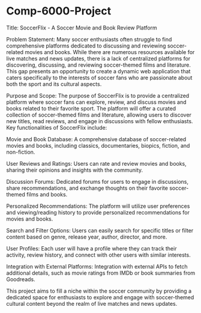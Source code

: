 # Comp-6000-Project
Title: SoccerFlix - A Soccer Movie and Book Review Platform

Problem Statement:
Many soccer enthusiasts often struggle to find comprehensive platforms dedicated to discussing and reviewing soccer-related movies and books. While there are numerous resources available for live matches and news updates, there is a lack of centralized platforms for discovering, discussing, and reviewing soccer-themed films and literature. This gap presents an opportunity to create a dynamic web application that caters specifically to the interests of soccer fans who are passionate about both the sport and its cultural aspects.

Purpose and Scope:
The purpose of SoccerFlix is to provide a centralized platform where soccer fans can explore, review, and discuss movies and books related to their favorite sport. The platform will offer a curated collection of soccer-themed films and literature, allowing users to discover new titles, read reviews, and engage in discussions with fellow enthusiasts. Key functionalities of SoccerFlix include:

Movie and Book Database: A comprehensive database of soccer-related movies and books, including classics, documentaries, biopics, fiction, and non-fiction.

User Reviews and Ratings: Users can rate and review movies and books, sharing their opinions and insights with the community.

Discussion Forums: Dedicated forums for users to engage in discussions, share recommendations, and exchange thoughts on their favorite soccer-themed films and books.

Personalized Recommendations: The platform will utilize user preferences and viewing/reading history to provide personalized recommendations for movies and books.

Search and Filter Options: Users can easily search for specific titles or filter content based on genre, release year, author, director, and more.

User Profiles: Each user will have a profile where they can track their activity, review history, and connect with other users with similar interests.

Integration with External Platforms: Integration with external APIs to fetch additional details, such as movie ratings from IMDb or book summaries from Goodreads.

This project aims to fill a niche within the soccer community by providing a dedicated space for enthusiasts to explore and engage with soccer-themed cultural content beyond the realm of live matches and news updates.
